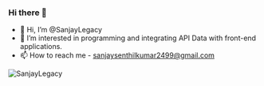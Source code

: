 ### Hi there 👋

- 👋 Hi, I’m @SanjayLegacy
- 👀 I’m interested in programming and integrating API Data with front-end applications.
- 📫 How to reach me - sanjaysenthilkumar2499@gmail.com


<img src="https://komarev.com/ghpvc/?username=SanjayLegacy&label=Profile%20views&color=8042fc&style=plastic" alt="SanjayLegacy" />
